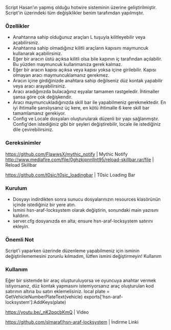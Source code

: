 Script Hasan'ın yapmış olduğu hotwire sisteminin üzerine geliştirilmiştir. Script'in üzerindeki tüm değişiklikler benim tarafımdan yapılmıştır.

### Özellikler
- Anahtarına sahip olduğunuz araçları L tuşuyla kilitleyebilir veya açabilirsiniz.
- Anahtarına sahip olmadığınız kilitli araçların kapısını maymuncuk kullanarak açabilirsiniz.
- Eğer bir aracın üstü açıksa kilitli olsa bile kapının iç tarafından açılabilir. Bu yüzden maymuncuk kullanmanıza gerek kalmaz.
- Eğer bir aracın kapısı açıksa veya kapısı yoksa içine girilebilir. Kapısı olmayan aracı maymuncuklamanız gerekmez.
- Aracın içine girdiğinizde anahtara sahip değilseniz düz kontak yapabilir veya aracı arayabilirsiniz.
- Aracı aradığınızda bulacağınız eşyalar tamamen rastgeledir. İhtimaller şansa göre çok değişkendir.
- Aracı maymuncukladığınızda skill bar ile yapabilmeniz gerekmektedir. En iyi ihtimalle şanslıysanız üç kere, en kötü ihtimalle 6 kere skill bar tamamlamanız gerekiyor.
- Config ve Locale dosyaları oluşturularak düzenli bir yapı sağlanmıştır. Config'den istediğiniz gibi bir şeyleri değiştirebilir, locale ile istediğiniz dile çevirebilirsiniz.

### Gereksinimler
https://github.com/FlawwsX/mythic_notify | Mythic Notify 
http://www.mediafire.com/file/0ghzkjpnnllnt95/reload-skillbar.rar/file | Reload Skillbar

https://github.com/t0sic/t0sic_loadingbar | T0sic Loading Bar

### Kurulum
- Dosyayı indirdikten sonra sunucu dosyalarınızın resources klasörünün içinde istediğiniz bir yere atın.
- İsmini hsn-araf-locksystem olarak değiştirin, sonundaki main yazısını kaldırın.
- server.cfg dosyanızda en alta;
ensure hsn-araf-locksystem
satırını ekleyin.

### Önemli Not
Script'i yaparken üzerinde düzenleme yapabilmeniz için isminin değiştirilememesini zorunlu kılmadım, lütfen ismini değiştirmeyin!
Kullanım

### Kullanım
Eğer bir sistemde bir araç oluşturuluyorsa ve oyuncuya anahtar vermek istiyorsanız, düz kontak yapmasını istemiyorsanız araç oluşturulan kod satırının altına bu satırı eklemelisiniz.
local plate = GetVehicleNumberPlateText(vehicle)
exports['hsn-araf-locksystem']:AddKeys(plate)


https://youtu.be/_nK2pqcbKmQ | Video 

https://github.com/slmaraf/hsn-araf-locksystem | İndirme Linki
